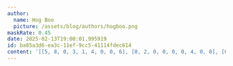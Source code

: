 ```yaml
---
author:
  name: Hog Boo
  picture: /assets/blog/authors/hogboo.png
maskRate: 0.45
date: 2025-02-13T19:00:01.995919
id: ba85a3d6-ea3c-11ef-9cc5-41114fdec614
content: '[[5, 8, 0, 3, 1, 4, 0, 0, 6], [0, 2, 0, 0, 0, 0, 4, 0, 0], [0, 0, 0, 0, 0, 0, 0, 0, 0], [6, 1, 8, 0, 4, 5, 0, 0, 2], [4, 9, 3, 6, 2, 0, 5, 8, 7], [7, 5, 0, 0, 8, 0, 6, 4, 1], [0, 0, 5, 4, 6, 2, 7, 1, 9], [0, 7, 1, 5, 3, 0, 2, 6, 4], [0, 4, 0, 0, 0, 7, 0, 0, 5]]'
---
```

